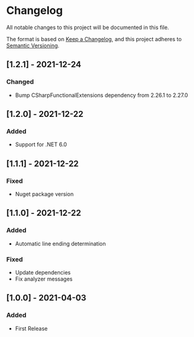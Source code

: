 # Changelog

All notable changes to this project will be documented in this file.

The format is based on [Keep a Changelog](https://keepachangelog.com/en/1.0.0/),
and this project adheres to [Semantic Versioning](https://semver.org/spec/v2.0.0.html).

## [1.2.1] - 2021-12-24

### Changed
- Bump CSharpFunctionalExtensions dependency from 2.26.1 to 2.27.0

## [1.2.0] - 2021-12-22

### Added
- Support for .NET 6.0

## [1.1.1] - 2021-12-22

### Fixed
- Nuget package version

## [1.1.0] - 2021-12-22

### Added
- Automatic line ending determination

### Fixed
- Update dependencies
- Fix analyzer messages

## [1.0.0] - 2021-04-03

### Added
- First Release
